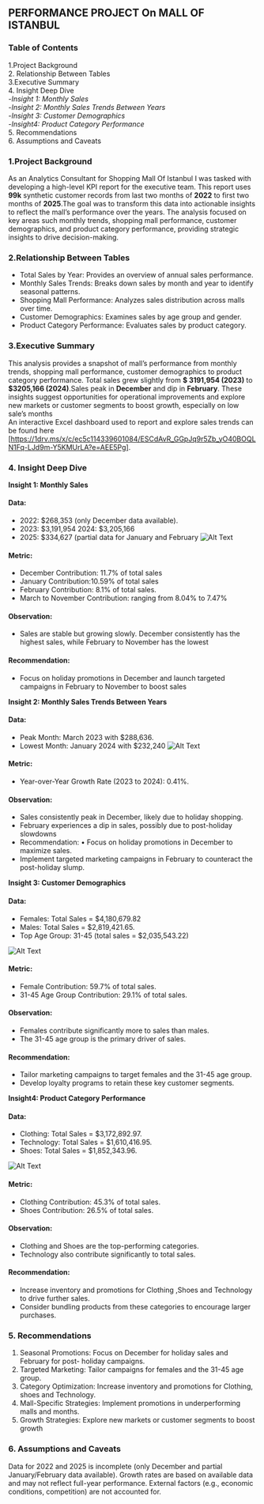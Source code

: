 ## PERFORMANCE PROJECT On MALL OF ISTANBUL

### Table of Contents 

1.Project Background  
2. Relationship Between Tables   
3.Executive Summary     
4. Insight Deep Dive   
    -*Insight 1: Monthly Sales*    
     -*Insight 2: Monthly Sales Trends Between Years*   
      -*Insight 3: Customer Demographics*  
       -*Insight4: Product Category Performance*     
5. Recommendations    
6.  Assumptions and Caveats   
### 1.Project Background
As an Analytics Consultant for Shopping Mall Of Istanbul I was tasked with developing a high-level KPI report for the executive team. This report uses **99k** synthetic customer records from last two months of  **2022** to first two months of **2025**.The goal was to transform this data into actionable insights to reflect the mall’s performance over the years. The analysis focused on key areas such monthly trends, shopping mall performance, customer demographics, and product category performance, providing strategic insights to drive decision-making.

### 2.Relationship Between Tables
- Total Sales by Year: Provides an overview of annual sales performance.
- Monthly Sales Trends: Breaks down sales by month and year to identify seasonal patterns.
- Shopping Mall Performance: Analyzes sales distribution across malls over time.
- Customer Demographics: Examines sales by age group and gender.
- Product Category Performance: Evaluates sales by product category.

### 3.Executive Summary
This analysis provides a snapshot of mall’s performance from monthly trends, shopping mall performance, customer demographics to product category performance. Total sales grew slightly from **$ 3191,954 (2023)** to **$3205,166 (2024)**.Sales peak in **December** and dip in **February**. These insights suggest opportunities for operational improvements and explore new markets or customer segments to boost growth, especially on low sale’s months  
An interactive Excel dashboard used to report and explore sales trends can be found here [https://1drv.ms/x/c/ec5c114339601084/ESCdAvR_GGpJq9r5Zb_yO40BOQLN1Fq-LJd9m-Y5KMUrLA?e=AEE5Pg].

### 4. Insight Deep Dive
**Insight 1: Monthly Sales**

#### Data:
- 2022: $268,353 (only December data available).
-  2023: $3,191,954 2024: $3,205,166
-  2025: $334,627 (partial data for January and February
 ![Alt Text](images/monthly.png)

#### Metric: 
- December Contribution: 11.7% of total sales
- January Contribution:10.59% of total sales 
- February Contribution: 8.1% of total sales. 
- March to November Contribution: ranging from 8.04% to 7.47%

#### Observation:
- Sales are stable but growing slowly. December consistently has the highest sales, while February to November has the lowest

#### Recommendation:
- Focus on holiday promotions in December and launch targeted campaigns in February to November to boost sales


**Insight 2: Monthly Sales Trends Between Years**

#### Data: 
- Peak Month: March 2023 with $288,636. 
- Lowest Month: January 2024 with $232,240
![Alt Text](images/years.png)

#### Metric:
- Year-over-Year Growth Rate (2023 to 2024): 0.41%.
#### Observation: 
- Sales consistently peak in December, likely due to holiday shopping. 
- February experiences a dip in sales, possibly due to post-holiday slowdowns
- Recommendation: • Focus on holiday promotions in December to maximize sales.
- Implement targeted marketing campaigns in February to counteract the post-holiday slump.

**Insight 3: Customer Demographics**
#### Data:
- Females: Total Sales = $4,180,679.82
- Males: Total Sales = $2,819,421.65.
-  Top Age Group: 31-45 (total sales = $2,035,543.22)

![Alt Text](images/age.png)

#### Metric:
- Female Contribution: 59.7% of total sales.
- 31-45 Age Group Contribution: 29.1% of total sales. 
#### Observation:
- Females contribute significantly more to sales than males.
- The 31-45 age group is the primary driver of sales.
#### Recommendation:
- Tailor marketing campaigns to target females and the 31-45 age group. 
- Develop loyalty programs to retain these key customer segments.
 
**Insight4: Product Category Performance**
#### Data:
- Clothing: Total Sales = $3,172,892.97. 
- Technology: Total Sales = $1,610,416.95. 
- Shoes: Total Sales = $1,852,343.96.

![Alt Text](images/category.png)

#### Metric:
- Clothing Contribution: 45.3% of total sales.
- Shoes Contribution: 26.5% of total sales. 
#### Observation: 
- Clothing and Shoes are the top-performing categories. 
- Technology also contribute significantly to total sales. 
#### Recommendation: 
- Increase inventory and promotions for Clothing ,Shoes and Technology to drive further sales. 
- Consider bundling products from these categories to encourage larger purchases. 
### 5. Recommendations
1. Seasonal Promotions: Focus on December for holiday sales and February for post- holiday campaigns.
 2. Targeted Marketing: Tailor campaigns for females and the 31-45 age group.
 3. Category Optimization: Increase inventory and promotions for Clothing, shoes and Technology.
 4. Mall-Specific Strategies: Implement promotions in underperforming malls and months.
   5. Growth Strategies: Explore new markets or customer segments to boost growth
### 6. Assumptions and Caveats
Data for 2022 and 2025 is incomplete (only December and partial January/February data available).
Growth rates are based on available data and may not reflect full-year performance. External factors (e.g., economic conditions, competition) are not accounted for.


